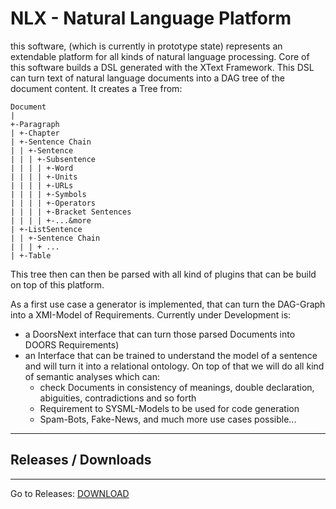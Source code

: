 # NLX - Natural Language Platform

this software, (which is currently in prototype state) represents an extendable platform for all kinds of natural language processing. Core of this software builds a DSL generated with the XText Framework. This DSL can turn text of natural language documents into a DAG tree of the document content. It creates a Tree from:

```
Document
|
+-Paragraph
| +-Chapter
| +-Sentence Chain
| | +-Sentence
| | | +-Subsentence
| | | | +-Word
| | | | +-Units
| | | | +-URLs
| | | | +-Symbols
| | | | +-Operators
| | | | +-Bracket Sentences
| | | | +-...&more
| +-ListSentence
| | +-Sentence Chain
| | | + ...
| +-Table
```

This tree then can then be parsed with all kind of plugins that can be build on top of this platform.

As a first use case a generator is implemented, that can turn the DAG-Graph into a XMI-Model of Requirements.
Currently under Development is: 
* a DoorsNext interface that can turn those parsed Documents into DOORS Requirements)
* an Interface that can be trained to understand the model of a sentence and will turn it into a relational ontology. On top of that we will do all kind of semantic analyses which can:
  * check Documents in consistency of meanings, double declaration, abiguities, contradictions and so forth
  * Requirement to SYSML-Models to be used for code generation
  * Spam-Bots, Fake-News, and much more use cases possible...

---
## Releases / Downloads
---

Go to Releases: [DOWNLOAD](https://github.com/validas/NLX/releases>)
